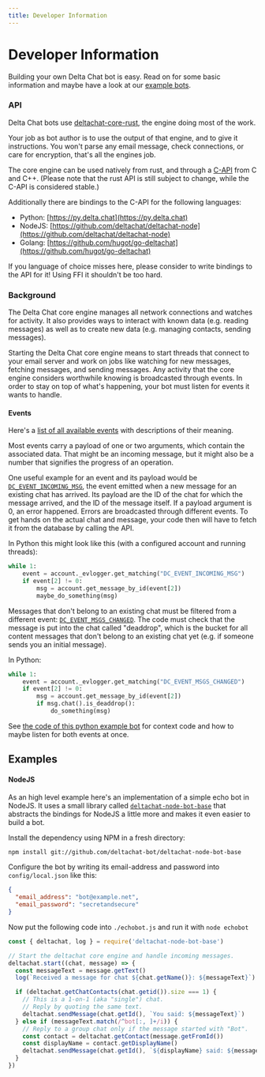 ```yaml
---
title: Developer Information
---
```


# Developer Information

Building your own Delta Chat bot is easy.
Read on for some basic information and maybe have a look at our [example bots](howto.html#bots).

### API

Delta Chat bots use [deltachat-core-rust](https://github.com/deltachat/deltachat-core-rust), the engine doing most of the work.

Your job as bot author is to use the output of that engine, and to give it instructions. You won't parse any email message, check connections, or care for encryption, that's all the engines job.

The core engine can be used natively from rust, and through a [C-API](https://c.delta.chat) from C and C++. (Please note that the rust API is still subject to change, while the C-API is considered stable.)

Additionally there are bindings to the C-API for the following languages:
* Python: [https://py.delta.chat](https://py.delta.chat)
* NodeJS: [https://github.com/deltachat/deltachat-node](https://github.com/deltachat/deltachat-node)
* Golang: [https://github.com/hugot/go-deltachat](https://github.com/hugot/go-deltachat)

If you language of choice misses here, please consider to write bindings to the API for it! Using FFI it shouldn't be too hard.


### Background

The Delta Chat core engine manages all network connections and watches for activity.
It also provides ways to interact with known data (e.g. reading messages) as well as to create new data (e.g. managing contacts, sending messages).

Starting the Delta Chat core engine means to start threads that connect to your email server and work on jobs like watching for new messages, fetching messages, and sending messages.
Any activity that the core engine considers worthwhile knowing is broadcasted through events.
In order to stay on top of what's happening, your bot must listen for events it wants to handle.

#### Events

Here's a [list of all available events](https://c.delta.chat/group__DC__EVENT.html) with descriptions of their meaning.

Most events carry a payload of one or two arguments, which contain the associated data. That might be an incoming message, but it might also be a number that signifies the progress of an operation.

One useful example for an event and its payload would be [`DC_EVENT_INCOMING_MSG`](https://c.delta.chat/group__DC__EVENT.html#ga3f0831ca83189879a2f224b424d8b58f), the event emitted when a new message for an existing chat has arrived.
Its payload are the ID of the chat for which the message arrived, and the ID of the message itself.
If a payload argument is 0, an error happened. Errors are broadcasted through different events.
To get hands on the actual chat and message, your code then will have to fetch it from the database by calling the API.

In Python this might look like this (with a configured account and running threads):
```python
while 1:
    event = account._evlogger.get_matching("DC_EVENT_INCOMING_MSG")
    if event[2] != 0:
        msg = account.get_message_by_id(event[2])
        maybe_do_something(msg)
```

Messages that don't belong to an existing chat must be filtered from a different event: [`DC_EVENT_MSGS_CHANGED`](https://c.delta.chat/group__DC__EVENT.html#ga0f52cdaad70dd24f7540abda6193cc2d). The code must check that the message is put into the chat called "deaddrop", which is the bucket for all content messages that don't belong to an existing chat yet (e.g. if someone sends you an initial message).

In Python:

```python
while 1:
    event = account._evlogger.get_matching("DC_EVENT_MSGS_CHANGED")
    if event[2] != 0:
        msg = account.get_message_by_id(event[2])
        if msg.chat().is_deaddrop():
            do_something(msg)
```

See [the code of this python example bot](https://github.com/deltachat-bot/deltabot/blob/master/src/deltabot/cmdline.py#L110) for context code and how to maybe listen for both events at once.


## Examples

#### NodeJS

As an high level example here's an implementation of a simple echo bot in NodeJS.
It uses a small library called [`deltachat-node-bot-base`](https://github.com/deltachat-bot/deltachat-node-bot-base) that abstracts the bindings for NodeJS a little more and makes it even easier to build a bot.

Install the dependency using NPM in a fresh directory:

```bash
npm install git://github.com/deltachat-bot/deltachat-node-bot-base
```

Configure the bot by writing its email-address and password into `config/local.json` like this:

```json
{
  "email_address": "bot@example.net",
  "email_password": "secretandsecure"
}
```

Now put the following code into `./echobot.js` and run it with `node echobot`

```javascript
const { deltachat, log } = require('deltachat-node-bot-base')

// Start the deltachat core engine and handle incoming messages.
deltachat.start((chat, message) => {
  const messageText = message.getText()
  log(`Received a message for chat ${chat.getName()}: ${messageText}`)

  if (deltachat.getChatContacts(chat.getid()).size === 1) {
    // This is a 1-on-1 (aka "single") chat.
    // Reply by quoting the same text.
    deltachat.sendMessage(chat.getId(), `You said: ${messageText}`)
  } else if (messageText.match(/^bot[:, ]+/i)) {
    // Reply to a group chat only if the message started with "Bot".
    const contact = deltachat.getContact(message.getFromId())
    const displayName = contact.getDisplayName()
    deltachat.sendMessage(chat.getId(), `${displayName} said: ${messageText}`)
  }
})
```
